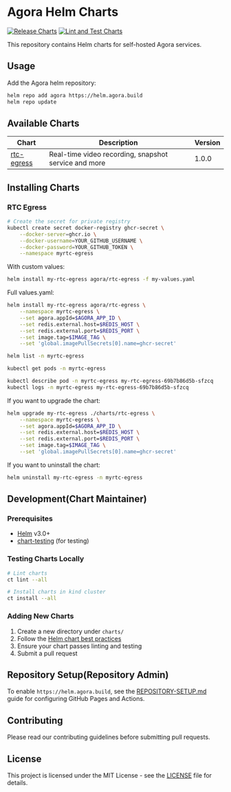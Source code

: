 # Agora Helm Charts

[![Release Charts](https://github.com/AgoraIO/helm-charts/actions/workflows/release.yml/badge.svg)](https://github.com/AgoraIO/helm-charts/actions/workflows/release.yml)
[![Lint and Test Charts](https://github.com/AgoraIO/helm-charts/actions/workflows/lint-test.yml/badge.svg)](https://github.com/AgoraIO/helm-charts/actions/workflows/lint-test.yml)

This repository contains Helm charts for self-hosted Agora services.

## Usage

Add the Agora helm repository:

```bash
helm repo add agora https://helm.agora.build
helm repo update
```

## Available Charts

| Chart | Description | Version |
|-------|-------------|---------|
| [rtc-egress](./charts/rtc-egress) | Real-time video recording, snapshot service and more | 1.0.0 |

## Installing Charts

### RTC Egress

```bash
# Create the secret for private registry
kubectl create secret docker-registry ghcr-secret \
    --docker-server=ghcr.io \
    --docker-username=YOUR_GITHUB_USERNAME \
    --docker-password=YOUR_GITHUB_TOKEN \
    --namespace myrtc-egress
```

With custom values:

```bash
helm install my-rtc-egress agora/rtc-egress -f my-values.yaml
```

Full values.yaml:

```bash
helm install my-rtc-egress agora/rtc-egress \
    --namespace myrtc-egress \
    --set agora.appId=$AGORA_APP_ID \
    --set redis.external.host=$REDIS_HOST \
    --set redis.external.port=$REDIS_PORT \
    --set image.tag=$IMAGE_TAG \
    --set 'global.imagePullSecrets[0].name=ghcr-secret'
```

```bash
helm list -n myrtc-egress
```

```bash
kubectl get pods -n myrtc-egress
```

```bash
kubectl describe pod -n myrtc-egress my-rtc-egress-69b7b86d5b-sfzcq
kubectl logs -n myrtc-egress my-rtc-egress-69b7b86d5b-sfzcq
```

If you want to upgrade the chart:
```bash
helm upgrade my-rtc-egress ./charts/rtc-egress \
    --namespace myrtc-egress \
    --set agora.appId=$AGORA_APP_ID \
    --set redis.external.host=$REDIS_HOST \
    --set redis.external.port=$REDIS_PORT \
    --set image.tag=$IMAGE_TAG \
    --set 'global.imagePullSecrets[0].name=ghcr-secret'
```

If you want to uninstall the chart:
```bash
helm uninstall my-rtc-egress -n myrtc-egress
```

## Development(Chart Maintainer)

### Prerequisites

- [Helm](https://helm.sh/docs/intro/install/) v3.0+
- [chart-testing](https://github.com/helm/chart-testing) (for testing)

### Testing Charts Locally

```bash
# Lint charts
ct lint --all

# Install charts in kind cluster
ct install --all
```

### Adding New Charts

1. Create a new directory under `charts/`
2. Follow the [Helm chart best practices](https://helm.sh/docs/chart_best_practices/)
3. Ensure your chart passes linting and testing
4. Submit a pull request

## Repository Setup(Repository Admin)

To enable `https://helm.agora.build`, see the [REPOSITORY-SETUP.md](REPOSITORY-SETUP.md) guide for configuring GitHub Pages and Actions.

## Contributing

Please read our contributing guidelines before submitting pull requests.

## License

This project is licensed under the MIT License - see the [LICENSE](LICENSE) file for details.